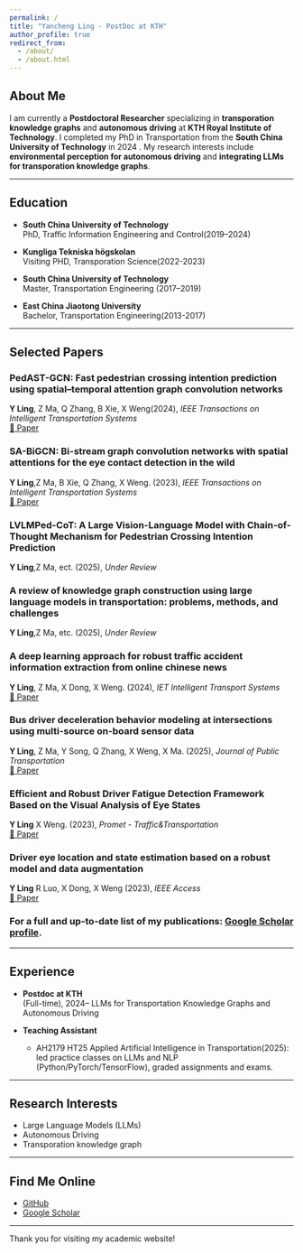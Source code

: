 ```yaml
---
permalink: /
title: "Yancheng Ling - PostDoc at KTH"
author_profile: true
redirect_from: 
  - /about/
  - /about.html
---
```


## About Me

I am currently a **Postdoctoral Researcher** specializing in **transporation knowledge graphs** and **autonomous driving** at **KTH Royal Institute of Technology**. I completed my PhD in Transportation from the **South China University of Technology** in 2024 .  My research interests include  **environmental perception for autonomous driving** and **integrating LLMs for transporation knowledge graphs**.

---

## Education

- **South China University of Technology**  
  PhD, Traffic Information Engineering and Control(2019–2024)

- **Kungliga Tekniska högskolan**  
  Visiting PHD, Transporation Science(2022-2023) 

- **South China University of Technology**  
  Master, Transportation Engineering (2017–2019)

- **East China Jiaotong University**  
  Bachelor, Transportation Engineering(2013-2017)
  
---

## Selected Papers

### PedAST-GCN: Fast pedestrian crossing intention prediction using spatial–temporal attention graph convolution networks 
**Y Ling**, Z Ma, Q Zhang, B Xie, X Weng(2024), *IEEE Transactions on Intelligent Transportation Systems*  
[📄 Paper](https://ieeexplore.ieee.org/abstract/document/10535049)

### SA-BiGCN: Bi-stream graph convolution networks with spatial attentions for the eye contact detection in the wild 
**Y Ling**,Z Ma, B Xie, Q Zhang, X Weng. (2023), *IEEE Transactions on Intelligent Transportation Systems*   
[📄 Paper](https://ieeexplore.ieee.org/abstract/document/10247099)

### LVLMPed-CoT: A Large Vision-Language Model with Chain-of-Thought Mechanism for Pedestrian Crossing Intention Prediction 
**Y Ling**,Z Ma, ect. (2025), *Under Review*   

### A review of knowledge graph construction using large language models in transportation: problems, methods, and challenges
**Y Ling**,Z Ma, etc. (2025), *Under Review*  


### A deep learning approach for robust traffic accident information extraction from online chinese news
**Y Ling**, Z Ma, X Dong, X Weng. (2024), *IET Intelligent Transport Systems*  
[📄 Paper](https://ietresearch.onlinelibrary.wiley.com/doi/full/10.1049/itr2.12493)

### Bus driver deceleration behavior modeling at intersections using multi-source on-board sensor data
**Y Ling**, Z Ma, Y Song, Q Zhang, X Weng, X Ma. (2025), *Journal of Public Transportation*  
[📄 Paper](https://www.sciencedirect.com/science/article/pii/S1077291X25000086)

### Efficient and Robust Driver Fatigue Detection Framework Based on the Visual Analysis of Eye States 
**Y Ling** X Weng. (2023), *Promet - Traffic&Transportation*  
[📄 Paper](https://hrcak.srce.hr/307625)

### Driver eye location and state estimation based on a robust model and data augmentation 
**Y Ling**  R Luo, X Dong, X Weng (2023), *IEEE Access*  
[📄 Paper](https://ieeexplore.ieee.org/abstract/document/9417185)


### For a full and up-to-date list of my publications: [Google Scholar profile](https://scholar.google.com/citations?user=eK6riUwAAAAJ&hl=en&oi=ao).
---

## Experience

- **Postdoc at KTH**  
   (Full-time), 2024– 
  LLMs for Transportation Knowledge Graphs and Autonomous Driving

- **Teaching Assistant**  

  - AH2179 HT25 Applied Artificial Intelligence in Transportation(2025): led practice classes on LLMs and NLP (Python/PyTorch/TensorFlow), graded assignments and exams.  
    
---

## Research Interests

- Large Language Models (LLMs)  
- Autonomous Driving
- Transporation knowledge graph

---

## Find Me Online

- [GitHub](https://github.com/lyc2121)  
- [Google Scholar](https://scholar.google.com/citations?user=eK6riUwAAAAJ&hl=en&oi=ao)  

---

Thank you for visiting my academic website!
